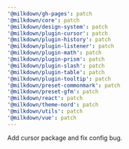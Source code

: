 ```yaml
---
'@milkdown/gh-pages': patch
'@milkdown/core': patch
'@milkdown/design-system': patch
'@milkdown/plugin-cursor': patch
'@milkdown/plugin-history': patch
'@milkdown/plugin-listener': patch
'@milkdown/plugin-math': patch
'@milkdown/plugin-prism': patch
'@milkdown/plugin-slash': patch
'@milkdown/plugin-table': patch
'@milkdown/plugin-tooltip': patch
'@milkdown/preset-commonmark': patch
'@milkdown/preset-gfm': patch
'@milkdown/react': patch
'@milkdown/theme-nord': patch
'@milkdown/utils': patch
'@milkdown/vue': patch
---
```


Add cursor package and fix config bug.
